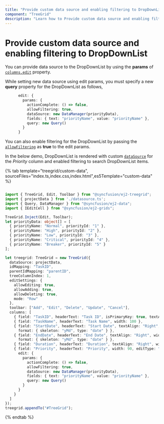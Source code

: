 ```yaml
---
title: "Provide custom data source and enabling filtering to DropDownList"
component: "TreeGrid"
description: "Learn how to Provide custom data source and enabling filtering to DropDownList."
---
```


# Provide custom data source and enabling filtering to DropDownList

You can provide data source to the DropDownList by using the **params** of [`columns.edit`](../api/treegrid/column/#edit) property.

While setting new data source using edit params, you must specify a new **query** property for the DropDownList as follows,

```typescript
      edit: {
        params: {
          actionComplete: () => false,
          allowFiltering: true,
          dataSource: new DataManager(priorityData),
          fields: { text: "priorityName", value: "priorityName" },
          query: new Query()
        }
      }
```

You can also enable filtering for the DropDownList by passing the [`allowFiltering`](../../api/drop-down-list/#allowfiltering) as **true** to the edit params.

In the below demo, DropDownList is rendered with custom [`dataSource`](../../api/drop-down-list/#datasource) for the *Priority* column and enabled filtering to search DropDownList items.

{% tab template="treegrid/custom-data", sourceFiles="index.ts,index.css,index.html",es5Template="custom-data" %}

```typescript

import { TreeGrid, Edit, Toolbar } from "@syncfusion/ej2-treegrid";
import { projectData } from './datasource.ts';
import { Query, DataManager } from "@syncfusion/ej2-data";
import { IEditCell } from "@syncfusion/ej2-grids";

TreeGrid.Inject(Edit, Toolbar);
let priorityData: object[] = [
  { priorityName: "Normal", priorityId: "1" },
  { priorityName: "High", priorityId: "2" },
  { priorityName: "Low", priorityId: "3" },
  { priorityName: "Critical", priorityId: "4" },
  { priorityName: "Breaker", priorityId: "5" }
];

let treegrid: TreeGrid = new TreeGrid({
  dataSource: projectData,
  idMapping: "TaskID",
  parentIdMapping: "parentID",
  treeColumnIndex: 1,
  editSettings: {
    allowEditing: true,
    allowAdding: true,
    allowDeleting: true,
    mode: "Row"
  },
  toolbar: ["Add", "Edit", "Delete", "Update", "Cancel"],
  columns: [
    { field: "TaskID", headerText: "Task ID", isPrimaryKey: true, textAlign: "Right", width: 70 },
    { field: "TaskName", headerText: "Task Name", width: 100 },
    { field: "StartDate", headerText: "Start Date", textAlign: "Right", width: 100, editType: "datepickeredit",
      format: { skeleton: "yMd", type: "date" } },
    { field: "EndDate", headerText: "End Date", textAlign: "Right", width: 100, editType: "datepickeredit",
      format: { skeleton: "yMd", type: "date" } },
    { field: "Duration", headerText: "Duration", textAlign: "Right", width: 90 },
    { field: "Priority", headerText: "Priority", width: 90, editType: "dropdownedit",
      edit: {
        params: {
          actionComplete: () => false,
          allowFiltering: true,
          dataSource: new DataManager(priorityData),
          fields: { text: "priorityName", value: "priorityName" },
          query: new Query()
        }
      }
    }
  ]
});
treegrid.appendTo("#TreeGrid");

```

{% endtab %}